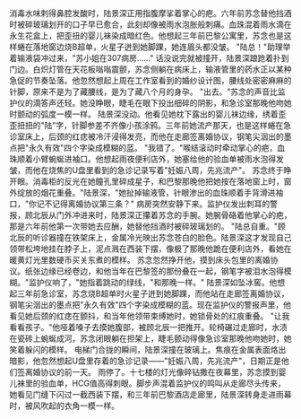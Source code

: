 消毒水味刺得鼻腔发酸时，陆景深正用指腹摩挲着掌心的疤。六年前苏念替他挡酒时被碎玻璃划开的口子早已愈合，此刻却像被雨水泡胀般刺痛。血珠混着雨水滴在永生花盒上，把歪扭的婴儿袜染成暗红色。他想起三年前巴黎公寓里，苏念也是这样蜷在落地窗边烧B超单，火星子迸到她脚踝，她连眉头都没皱。
"陆总！"助理举着输液袋冲过来，"苏小姐在307病房……"
话没说完就被撞开，陆景深踉跄着扑到门边。白炽灯管在天花板嗡嗡震颤，苏念侧躺在病床上，输液管里的药水正以某种急促的节奏坠落。他忽然想起上周在工作室看到的婚纱设计图，腰线处密密麻麻的针脚，原来不是为了藏腰线，是为了藏八个月的身孕。
"出去。"苏念的声音比监护仪的滴答声还轻。她没睁眼，睫毛在眼下投出细碎的阴影，和急诊室那晚他吻她时颤动的弧度一模一样。
陆景深没动。他看见她枕下露出的婴儿袜边缘，绣着歪歪扭扭的"陆"字，针脚参差不齐像小孩涂鸦。三年前她流产那天，也是这样蜷在急诊室床上，后颈的红痣被冷汗浸得发亮，而他在走廊签离婚协议，钢笔尖洇出的墨点把"永久有效"四个字染成模糊的蓝。
"我错了。"喉结滚动时牵动掌心的疤，血珠顺着小臂蜿蜒进袖口。他想起雨夜便利店外，她塞给他的验血单被雨水泡得发皱，而他在烧焦的U盘里看到的急诊记录写着"妊娠八周，先兆流产"。
苏念终于睁开眼。消毒柜的反光在她瞳孔里碎成星子，和巴黎那晚他把她按在落地窗上时，窗外绽放的烟花重叠。"陆景深，"她扯掉输液管，针眼渗出的血珠顺着手背滑进袖口，"你记不记得离婚协议第三条？"
病房突然安静下来。监护仪发出刺耳的警报，顾北辰从门外冲进来时，陆景深正攥着苏念的手腕。她腕骨硌着他掌心的疤，那是六年前他第一次带她去应酬，她替他挡酒时被碎玻璃划的。
"陆总自重。"顾北辰的听诊器撞在铁架床上，金属冷光映出苏念苍白的脸色。陆景深这才发现自己领带松垮地挂在脖子上，泥点溅在西装下摆，像极了那晚他跪在便利店外，看她在暖黄灯光里数硬币买关东煮的模样。
苏念忽然挣开他，摸到床头包里的离婚协议。纸张边缘已经卷边，和他当年在巴黎签的那份叠在一起，钢笔字被泪水泡得模糊。"监护仪响了，"她指着跳动的绿线，"和那晚一样。"
陆景深如坠冰窖。他想起三年前急诊室，苏念烧B超单时火星子迸到她脚踝，而他站在走廊签离婚协议，钢笔尖洇出的墨点把"永久有效"四个字染成模糊的蓝。现在监护仪的警报声里，他看见她后颈的红痣在颤抖，和当年他领带束缚她时，她锁骨处的红痕重叠。
"让我看看孩子。"他哑着嗓子去摸她腹部，被顾北辰一把推开。轮椅碾过走廊时，水渍在瓷砖上蜿蜒成河，苏念闭眼躺在担架上，睫毛颤动得像急诊室那晚他吻她时，她笑着躲闪的模样。
电梯门合拢的瞬间，陆景深撞在玻璃上。焦痕在金属表面烙出暗影，他忽然想起U盘里存着的急诊记录——"妊娠八周，先兆流产"，日期正是他们签离婚协议的前一天。
雨停了。十七楼的灯光像碎钻撒在夜幕里，苏念摸到婴儿袜里的验血单，HCG值高得刺眼。脚步声混着监护仪的鸣叫从走廊尽头传来，她看见门缝下闪过一截西装下摆，和三年前巴黎酒店走廊里，陆景深转身走进雨幕时，被风吹起的衣角一模一样。